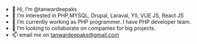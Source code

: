 - 👋 Hi, I’m @tanwardeepaks
- 👀 I’m interested in PHP,MYSQL, Drupal, Laraval, YII, VUE JS, React JS
- 🌱 I’m currently working as PHP programmer. I have PHP developer team.
- 💞️ I’m looking to collaborate on companies for big projects. 
- 📫 email me on tanwardeepaks@gmail.com
<!---
tanwardeepaks/tanwardeepaks is a ✨ special ✨ repository because its `README.md` (this file) appears on your GitHub profile.
You can click the Preview link to take a look at your changes.
--->
